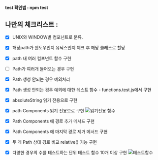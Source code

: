 #### test 확인법 : npm test

## 나만의 체크리스트 :

- [x] UNIX와 WINDOW별 컴포넌트로 분류.

- [x] 해당path가 윈도우인지 유닉스인지 체크 후 해당 클래스로 할당

- [x] path 내 여러 컴포넌트 함수 구현

- [ ] Path가 여러개 들어오는 경우 구현

- [x] Path 생성 안되는 경우 예외처리

- [x] Path 생성 안되는 경우 예외에 대한 테스트 함수 - functions.test.js에서 구현

- [x] absoluteString 읽기 전용으로 구현

- [x] path Components 읽기 전용으로 구현
![읽기전용 함수](https://user-images.githubusercontent.com/61281128/182264283-a521f986-1c65-414c-ad06-f8ddac87ef0a.png)

- [x] Path Components 에 경로 추가 메서드 구현

- [x] Path Components 에 마지막 경로 제거 메서드 구현

- [x] 두 개 Path 상대 경로 비교 relative() 기능 구현

- [x] 다양한 경우의 수를 테스트하는 단위 테스트 함수 10개 이상 구현
![테스트함수](https://user-images.githubusercontent.com/61281128/182264197-a40236c6-30f3-4eec-9f5b-ab36c51d8d82.PNG)

